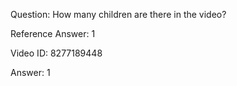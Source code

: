 Question: How many children are there in the video?

Reference Answer: 1

Video ID: 8277189448

Answer: 1

